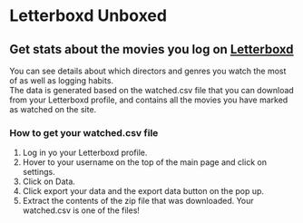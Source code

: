 # Letterboxd Unboxed 

## Get stats about the movies you log on [Letterboxd](https://letterboxd.com/)

You can see details about which directors and genres you watch the most of as well as logging habits.  
The data is generated based on the watched.csv file that you can download from your Letterboxd profile, and contains all the movies you have marked as watched on the site.  

### How to get your watched.csv file
1. Log in yo your Letterboxd profile.
2. Hover to your username on the top of the main page and click on settings.
3. Click on Data.
4. Click export your data and the export data button on the pop up.
5. Extract the contents of the zip file that was downloaded. Your watched.csv is one of the files!